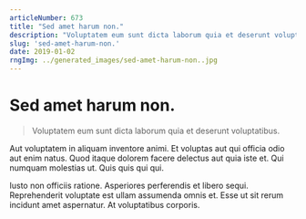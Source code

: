 ```yaml
---
articleNumber: 673
title: "Sed amet harum non."
description: "Voluptatem eum sunt dicta laborum quia et deserunt voluptatibus."
slug: 'sed-amet-harum-non.'
date: 2019-01-02
rngImg: ../generated_images/sed-amet-harum-non..jpg
---
```


# Sed amet harum non.

> Voluptatem eum sunt dicta laborum quia et deserunt voluptatibus.

Aut voluptatem in aliquam inventore animi. Et voluptas aut qui officia odio aut enim natus. Quod itaque dolorem facere delectus aut quia iste et. Qui numquam molestias ut. Quis quis qui qui.
 Iusto non officiis ratione. Asperiores perferendis et libero sequi. Reprehenderit voluptate est ullam assumenda omnis et. Esse ut sit rerum incidunt amet aspernatur. At voluptatibus corporis.
